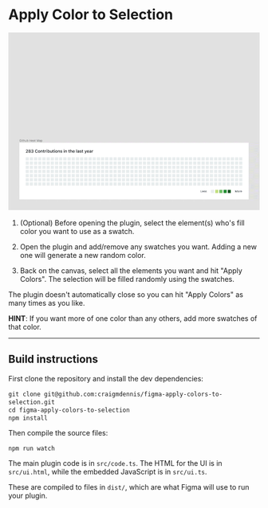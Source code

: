 # Apply Color to Selection

![Github Heat Map Demo](./src/assets/figma-plugin-github-heatmap-demo.gif)

1. (Optional) Before opening the plugin, select the element(s) who's fill color you want to use as a swatch.

2. Open the plugin and add/remove any swatches you want. Adding a new one will generate a new random color.

3. Back on the canvas, select all the elements you want and hit "Apply Colors". The selection will be filled randomly using the swatches.

The plugin doesn't automatically close so you can hit "Apply Colors" as many times as you like.

**HINT**: If you want more of one color than any others, add more swatches of that color.

---

## Build instructions
First clone the repository and install the dev dependencies:

```
git clone git@github.com:craigmdennis/figma-apply-colors-to-selection.git
cd figma-apply-colors-to-selection
npm install
```

Then compile the source files:

```
npm run watch
```

The main plugin code is in `src/code.ts`. The HTML for the UI is in
`src/ui.html`, while the embedded JavaScript is in `src/ui.ts`.

These are compiled to files in `dist/`, which are what Figma will use to run
your plugin.
